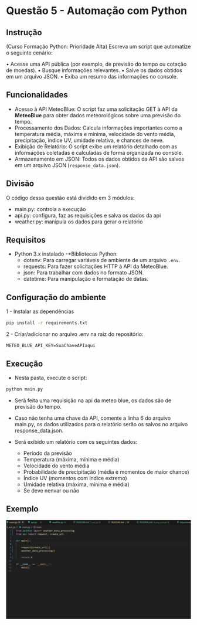 # Questão 5 - Automação com Python 

## Instrução

(Curso Formação Python: Prioridade Alta) 
Escreva um script que automatize o seguinte cenário: 

• Acesse uma API pública (por exemplo, de previsão do tempo ou cotação de 
moedas). 
• Busque informações relevantes. 
• Salve os dados obtidos em um arquivo JSON. 
• Exiba um resumo das informações no console.

## Funcionalidades

- Acesso à API MeteoBlue: O script faz uma solicitação GET à API da **MeteoBlue** para obter dados meteorológicos sobre uma previsão do tempo.
- Processamento dos Dados: Calcula informações importantes como a temperatura média, máxima e mínima, velocidade do vento média, precipitação, índice UV, umidade relativa, e chances de neve.
- Exibição de Relatório: O script exibe um relatório detalhado com as informações coletadas e calculadas de forma organizada no console.
- Armazenamento em JSON: Todos os dados obtidos da API são salvos em um arquivo JSON (`response_data.json`).

## Divisão

O código dessa questão está dividido em 3 módulos:

- main.py: controla a execução
- api.py: configura, faz as requisições e salva os dados da api
- weather.py: manipula os dados para gerar o relatório

## Requisitos

- Python 3.x instalado
-*Bibliotecas Python:
  - dotenv: Para carregar variáveis de ambiente de um arquivo `.env`.
  - requests: Para fazer solicitações HTTP à API da MeteoBlue.
  - json: Para trabalhar com dados no formato JSON.
  - datetime: Para manipulação e formatação de datas.

## Configuração do ambiente

1 - Instalar as dependências

```bash
pip install -r requirements.txt
```

2 - Criar/adicionar no arquivo .env na raiz do repositório:

```
METEO_BLUE_API_KEY=SuaChaveAPIaqui
```

## Execução

- Nesta pasta, execute o script:

```bash
python main.py
```

- Serã feita uma requisição na api da meteo blue, os dados são de previsão do tempo.
- Caso não tenha uma chave da API, comente a linha 6 do arquivo main.py, os dados utilizados para o relatório serão os salvos no arquivo response_data.json.
- Será exibido um relatório com os seguintes dados:

    - Período da previsão
    - Temperatura (máxima, mínima e média)
    - Velocidade do vento média
    - Probabilidade de precipitação (média e momentos de maior chance)
    - Índice UV (momentos com índice extremo)
    - Umidade relativa (máxima, mínima e média)
    - Se deve nenvar ou não

## Exemplo

![questão 5](../exemplos/questao-5.gif)
